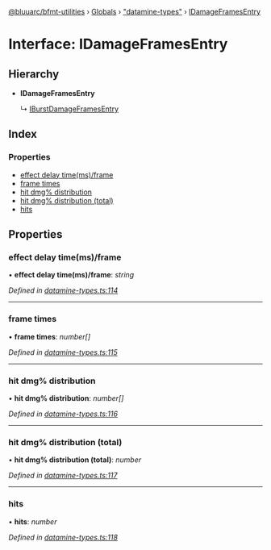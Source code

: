 [@bluuarc/bfmt-utilities](../README.md) › [Globals](../globals.md) › ["datamine-types"](../modules/_datamine_types_.md) › [IDamageFramesEntry](_datamine_types_.idamageframesentry.md)

# Interface: IDamageFramesEntry

## Hierarchy

* **IDamageFramesEntry**

  ↳ [IBurstDamageFramesEntry](_datamine_types_.iburstdamageframesentry.md)

## Index

### Properties

* [effect delay time(ms)/frame](_datamine_types_.idamageframesentry.md#effect-delay-time(ms)/frame)
* [frame times](_datamine_types_.idamageframesentry.md#frame-times)
* [hit dmg% distribution](_datamine_types_.idamageframesentry.md#hit-dmg%-distribution)
* [hit dmg% distribution (total)](_datamine_types_.idamageframesentry.md#hit-dmg%-distribution-(total))
* [hits](_datamine_types_.idamageframesentry.md#hits)

## Properties

###  effect delay time(ms)/frame

• **effect delay time(ms)/frame**: *string*

*Defined in [datamine-types.ts:114](https://github.com/BluuArc/bfmt-utilities/blob/8bd4a99/src/datamine-types.ts#L114)*

___

###  frame times

• **frame times**: *number[]*

*Defined in [datamine-types.ts:115](https://github.com/BluuArc/bfmt-utilities/blob/8bd4a99/src/datamine-types.ts#L115)*

___

###  hit dmg% distribution

• **hit dmg% distribution**: *number[]*

*Defined in [datamine-types.ts:116](https://github.com/BluuArc/bfmt-utilities/blob/8bd4a99/src/datamine-types.ts#L116)*

___

###  hit dmg% distribution (total)

• **hit dmg% distribution (total)**: *number*

*Defined in [datamine-types.ts:117](https://github.com/BluuArc/bfmt-utilities/blob/8bd4a99/src/datamine-types.ts#L117)*

___

###  hits

• **hits**: *number*

*Defined in [datamine-types.ts:118](https://github.com/BluuArc/bfmt-utilities/blob/8bd4a99/src/datamine-types.ts#L118)*
